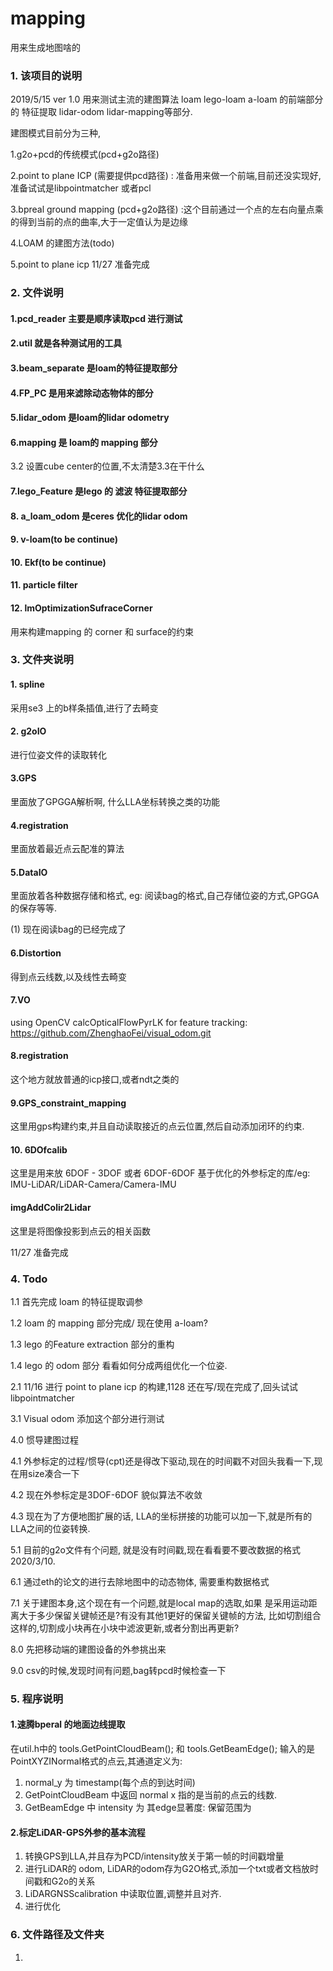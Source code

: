 # mapping
用来生成地图啥的
### 1. 该项目的说明
2019/5/15 ver 1.0
用来测试主流的建图算法 loam lego-loam a-loam 的前端部分的 特征提取 lidar-odom lidar-mapping等部分.

建图模式目前分为三种,

1.g2o+pcd的传统模式(pcd+g2o路径)

2.point to plane ICP (需要提供pcd路径) :
准备用来做一个前端,目前还没实现好,准备试试是libpointmatcher 或者pcl

3.bpreal ground mapping (pcd+g2o路径)
:这个目前通过一个点的左右向量点乘的得到当前的点的曲率,大于一定值认为是边缘

4.LOAM 的建图方法(todo)

5.point to plane icp
11/27 准备完成

### 2. 文件说明
#### 1.pcd_reader 主要是顺序读取pcd 进行测试
#### 2.util 就是各种测试用的工具
#### 3.beam_separate 是loam的特征提取部分
#### 4.FP_PC 是用来滤除动态物体的部分
#### 5.lidar_odom 是loam的lidar odometry
#### 6.mapping 是 loam的 mapping 部分
3.2 设置cube center的位置,不太清楚3.3在干什么
#### 7.lego_Feature 是lego 的 滤波 特征提取部分
#### 8. a_loam_odom 是ceres 优化的lidar odom
#### 9. v-loam(to be continue)
#### 10. Ekf(to be continue)
#### 11. particle filter
#### 12. lmOptimizationSufraceCorner
用来构建mapping 的 corner 和 surface的约束
### 3. 文件夹说明
#### 1. spline
采用se3 上的b样条插值,进行了去畸变
#### 2. g2oIO
进行位姿文件的读取转化
#### 3.GPS 
里面放了GPGGA解析啊, 什么LLA坐标转换之类的功能
#### 4.registration
里面放着最近点云配准的算法
#### 5.DataIO
里面放着各种数据存储和格式, eg: 阅读bag的格式,自己存储位姿的方式,GPGGA的保存等等.

(1) 现在阅读bag的已经完成了
#### 6.Distortion
得到点云线数,以及线性去畸变
#### 7.VO
 using OpenCV calcOpticalFlowPyrLK for feature tracking:
https://github.com/ZhenghaoFei/visual_odom.git
#### 8.registration
这个地方就放普通的icp接口,或者ndt之类的
#### 9.GPS_constraint_mapping
这里用gps构建约束,并且自动读取接近的点云位置,然后自动添加闭环的约束.
#### 10. 6DOfcalib
这里是用来放 6DOF - 3DOF 或者 6DOF-6DOF 基于优化的外参标定的库/eg: IMU-LiDAR/LiDAR-Camera/Camera-IMU
#### imgAddColir2Lidar
这里是将图像投影到点云的相关函数



11/27 准备完成

### 4. Todo
1.1 首先完成 loam 的特征提取调参

1.2 loam 的 mapping 部分完成/ 现在使用 a-loam?

1.3 lego 的Feature extraction 部分的重构

1.4 lego 的 odom 部分 看看如何分成两组优化一个位姿.

2.1 11/16 进行 point to plane icp 的构建,1128 还在写/现在完成了,回头试试 libpointmatcher

3.1 Visual odom 添加这个部分进行测试

4.0 惯导建图过程

4.1 外参标定的过程/惯导(cpt)还是得改下驱动,现在的时间戳不对回头我看一下,现在用size凑合一下

4.2 现在外参标定是3DOF-6DOF 貌似算法不收敛

4.3 现在为了方便地图扩展的话, LLA的坐标拼接的功能可以加一下,就是所有的LLA之间的位姿转换.

5.1 目前的g2o文件有个问题, 就是没有时间戳,现在看看要不要改数据的格式 2020/3/10.

6.1 通过eth的论文的进行去除地图中的动态物体, 需要重构数据格式

7.1 关于建图本身,这个现在有一个问题,就是local map的选取,如果 是采用运动距离大于多少保留关键帧还是?有没有其他1更好的保留关键帧的方法,
比如切割组合这样的,切割成小块再在小块中滤波更新,或者分割出再更新?

8.0 先把移动端的建图设备的外参挑出来

9.0 csv的时候,发现时间有问题,bag转pcd时候检查一下

### 5. 程序说明
#### 1.速腾bperal 的地面边线提取
在util.h中的 tools.GetPointCloudBeam(); 和 tools.GetBeamEdge();
输入的是PointXYZINormal格式的点云,其通道定义为: 
1. normal_y 为 timestamp(每个点的到达时间)
2. GetPointCloudBeam 中返回 normal x 指的是当前的点云的线数.
3. GetBeamEdge 中 intensity 为 其edge显著度: 保留范围为
#### 2.标定LiDAR-GPS外参的基本流程
1. 转换GPS到LLA,并且存为PCD/intensity放关于第一帧的时间戳增量
2. 进行LiDAR的 odom, LiDAR的odom存为G2O格式,添加一个txt或者文档放时间戳和G2o的关系
3. LiDARGNSScalibration 中读取位置,调整并且对齐.
4. 进行优化
### 6. 文件路径及文件夹
1.
